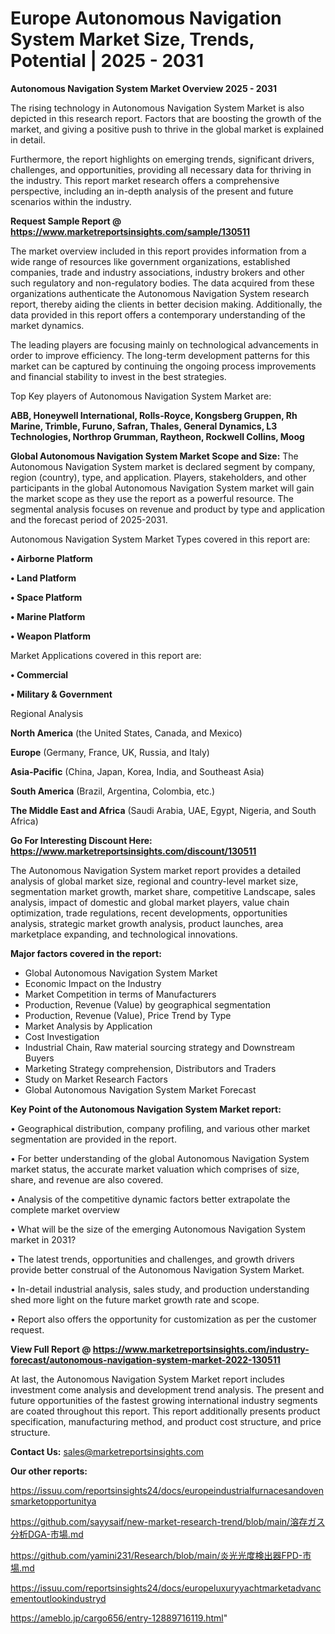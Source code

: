 # Europe Autonomous Navigation System Market Size, Trends, Potential | 2025 - 2031

<Strong> Autonomous Navigation System Market Overview 2025 - 2031</strong>

The rising technology in Autonomous Navigation System Market is also depicted in this research report. Factors that are boosting the growth of the market, and giving a positive push to thrive in the global market is explained in detail.

Furthermore, the report highlights on emerging trends, significant drivers, challenges, and opportunities, providing all necessary data for thriving in the industry. This report market research offers a comprehensive perspective, including an in-depth analysis of the present and future scenarios within the industry.

<strong>Request Sample Report @ <a href=https://www.marketreportsinsights.com/sample/130511>https://www.marketreportsinsights.com/sample/130511</a></strong>

The market overview included in this report provides information from a wide range of resources like government organizations, established companies, trade and industry associations, industry brokers and other such regulatory and non-regulatory bodies. The data acquired from these organizations authenticate the Autonomous Navigation System research report, thereby aiding the clients in better decision making. Additionally, the data provided in this report offers a contemporary understanding of the market dynamics.

The leading players are focusing mainly on technological advancements in order to improve efficiency. The long-term development patterns for this market can be captured by continuing the ongoing process improvements and financial stability to invest in the best strategies.

Top Key players of Autonomous Navigation System Market are:

<strong>ABB, Honeywell International, Rolls-Royce, Kongsberg Gruppen, Rh Marine, Trimble, Furuno, Safran, Thales, General Dynamics, L3 Technologies, Northrop Grumman, Raytheon, Rockwell Collins, Moog</strong>

<strong><b>Global Autonomous Navigation System Market Scope and Size:</b></strong>
The Autonomous Navigation System market is declared segment by company, region (country), type, and application. Players, stakeholders, and other participants in the global Autonomous Navigation System market will gain the market scope as they use the report as a powerful resource. The segmental analysis focuses on revenue and product by type and application and the forecast period of 2025-2031.

Autonomous Navigation System Market Types covered in this report are:

<strong>• Airborne Platform

• Land Platform

• Space Platform

• Marine Platform

• Weapon Platform</strong>

Market Applications covered in this report are:

<strong>• Commercial

• Military & Government</strong> 

Regional Analysis

<strong>North America</strong> (the United States, Canada, and Mexico)

<strong>Europe</strong> (Germany, France, UK, Russia, and Italy)

<strong>Asia-Pacific</strong> (China, Japan, Korea, India, and Southeast Asia)

<strong>South America</strong> (Brazil, Argentina, Colombia, etc.)

<strong>The Middle East and Africa</strong> (Saudi Arabia, UAE, Egypt, Nigeria, and South Africa)

<strong>Go For Interesting Discount Here: <a href=https://www.marketreportsinsights.com/discount/130511>https://www.marketreportsinsights.com/discount/130511</a></strong>

The Autonomous Navigation System market report provides a detailed analysis of global market size, regional and country-level market size, segmentation market growth, market share, competitive Landscape, sales analysis, impact of domestic and global market players, value chain optimization, trade regulations, recent developments, opportunities analysis, strategic market growth analysis, product launches, area marketplace expanding, and technological innovations.

<strong><b>Major factors covered in the report:</b></strong>
<ul>
  <li>Global Autonomous Navigation System Market </li>
  <li>Economic Impact on the Industry</li>
  <li>Market Competition in terms of Manufacturers</li>
  <li>Production, Revenue (Value) by geographical segmentation</li>
  <li>Production, Revenue (Value), Price Trend by Type</li>
  <li>Market Analysis by Application</li>
  <li>Cost Investigation</li>
  <li>Industrial Chain, Raw material sourcing strategy and Downstream Buyers</li>
  <li>Marketing Strategy comprehension, Distributors and Traders</li>
  <li>Study on Market Research Factors</li>
  <li>Global Autonomous Navigation System Market Forecast</li>
</ul>

<strong><b>Key Point of the Autonomous Navigation System Market report:</b></strong>

• Geographical distribution, company profiling, and various other market segmentation are provided in the report.

• For better understanding of the global Autonomous Navigation System market status, the accurate market valuation which comprises of size, share, and revenue are also covered.

• Analysis of the competitive dynamic factors better extrapolate the complete market overview

• What will be the size of the emerging Autonomous Navigation System market in 2031?

• The latest trends, opportunities and challenges, and growth drivers provide better construal of the Autonomous Navigation System Market.

• In-detail industrial analysis, sales study, and production understanding shed more light on the future market growth rate and scope.

• Report also offers the opportunity for customization as per the customer request.

<strong><b>View Full Report @ <a href=https://www.marketreportsinsights.com/industry-forecast/autonomous-navigation-system-market-2022-130511>https://www.marketreportsinsights.com/industry-forecast/autonomous-navigation-system-market-2022-130511</a></b></strong>


At last, the Autonomous Navigation System Market report includes investment come analysis and development trend analysis. The present and future opportunities of the fastest growing international industry segments are coated throughout this report. This report additionally presents product specification, manufacturing method, and product cost structure, and price structure.

<strong>Contact Us:</strong>
sales@marketreportsinsights.com

<strong>Our other reports:</strong>

<a href=https://issuu.com/reportsinsights24/docs/europeindustrialfurnacesandovensmarketopportunitya>https://issuu.com/reportsinsights24/docs/europeindustrialfurnacesandovensmarketopportunitya</a>

<a href=https://github.com/sayysaif/new-market-research-trend/blob/main/溶存ガス分析DGA-市場.md>https://github.com/sayysaif/new-market-research-trend/blob/main/溶存ガス分析DGA-市場.md</a>

<a href=https://github.com/yamini231/Research/blob/main/炎光光度検出器FPD-市場.md>https://github.com/yamini231/Research/blob/main/炎光光度検出器FPD-市場.md</a>

<a href=https://issuu.com/reportsinsights24/docs/europeluxuryyachtmarketadvancementoutlookindustryd>https://issuu.com/reportsinsights24/docs/europeluxuryyachtmarketadvancementoutlookindustryd</a>

<a href=https://ameblo.jp/cargo656/entry-12889716119.html>https://ameblo.jp/cargo656/entry-12889716119.html</a>"
